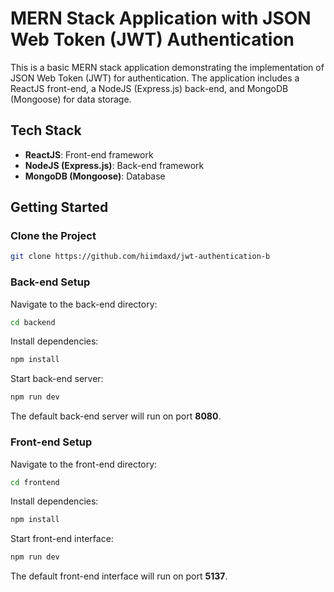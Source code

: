 # MERN Stack Application with JSON Web Token (JWT) Authentication

This is a basic MERN stack application demonstrating the implementation of JSON Web Token (JWT) for authentication. The application includes a ReactJS front-end, a NodeJS (Express.js) back-end, and MongoDB (Mongoose) for data storage.

## Tech Stack

- **ReactJS**: Front-end framework
- **NodeJS (Express.js)**: Back-end framework
- **MongoDB (Mongoose)**: Database

## Getting Started

### Clone the Project

```bash
git clone https://github.com/hiimdaxd/jwt-authentication-b
```

### Back-end Setup

Navigate to the back-end directory:

```bash
cd backend
```

Install dependencies:

```bash
npm install
```

Start back-end server:

```bash
npm run dev
```

The default back-end server will run on port <b>8080</b>.

### Front-end Setup

Navigate to the front-end directory:

```bash
cd frontend
```

Install dependencies:

```bash
npm install
```

Start front-end interface:

```bash
npm run dev
```

The default front-end interface will run on port <b>5137</b>.
